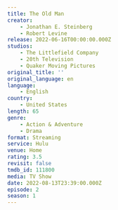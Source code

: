 ```yaml
---
title: The Old Man
creator:
    - Jonathan E. Steinberg
    - Robert Levine
release: 2022-06-16T00:00:00.000Z
studios:
    - The Littlefield Company
    - 20th Television
    - Quaker Moving Pictures
original_title: ''
original_language: en
language:
    - English
country:
    - United States
length: 65
genre:
    - Action & Adventure
    - Drama
format: Streaming
service: Hulu
venue: Home
rating: 3.5
revisit: false
tmdb_id: 111800
media: TV Show
date: 2022-08-13T23:39:00.000Z
episode: 2
season: 1
---
```

